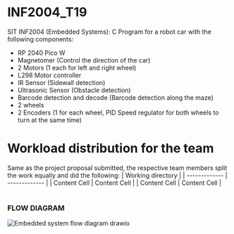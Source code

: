 # INF2004_T19

SIT INF2004 (Embedded Systems): C Program for a robot car with the following components:
- RP 2040 Pico W
- Magnetomer (Control the direction of the car)
- 2 Motors (1 each for left and right wheel)
- L298 Motor controller
- IR Sensor (Sidewall detection)
- Ultrasonic Sensor (Obstacle detection)
- Barcode detection and decode (Barcode detection along the maze)
- 2 wheels
- 2 Encoders (1 for each wheel, PID Speed regulator for both wheels to turn at the same time)

# Workload distribution for the team

Same as the project proposal submitted, the respective team members split the work equally and did the following:
| Working directory |
| ------------- | ------------- |
| Content Cell  | Content Cell  |
| Content Cell  | Content Cell  |

# <h3>FLOW DIAGRAM</h3>
![Embedded system flow diagram drawio](https://github.com/INF2004/INF2004_T19/assets/41094581/4cae9e96-27df-4d12-b9a0-05ad7d947393)

